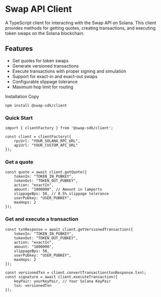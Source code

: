 # Swap API Client
A TypeScript client for interacting with the Swap API on Solana. This client provides methods for getting quotes, creating transactions, and executing token swaps on the Solana blockchain.

## Features

* Get quotes for token swaps
* Generate versioned transactions
* Execute transactions with proper signing and simulation
* Support for exact-in and exact-out swaps
* Configurable slippage tolerance
* Maximum hop limit for routing

Installation
Copy
```
npm install @swap-sdk/client
```

### Quick Start
```
import { clientFactory } from '@swap-sdk/client';

const client = clientFactory({
    rpcUrl: "YOUR_SOLANA_RPC_URL",
    apiUrl: "YOUR_CUSTOM_API_URL" 
});
```

### Get a quote
```
const quote = await client.getQuote({
    tokenIn: "TOKEN_IN_PUBKEY",
    tokenOut: "TOKEN_OUT_PUBKEY",
    action: "exactIn",
    amount: "1000000", // Amount in lamports
    slippageBps: 50, // 0.5% slippage tolerance
    userPubkey: "USER_PUBKEY",
    maxHops: 2
});
```


### Get and execute a transaction
```
const txnResponse = await client.getVersionedTransaction({
    tokenIn: "TOKEN_IN_PUBKEY",
    tokenOut: "TOKEN_OUT_PUBKEY",
    action: "exactIn",
    amount: "1000000",
    slippageBps: 50,
    userPubkey: "USER_PUBKEY",
    maxHops: 2
});

const versionedTxn = client.convertTransaction(txnResponse.txn);
const signature = await client.executeTransaction({
    keyPair: yourKeyPair, // Your Solana KeyPair
    txn: versionedTxn
});
```
